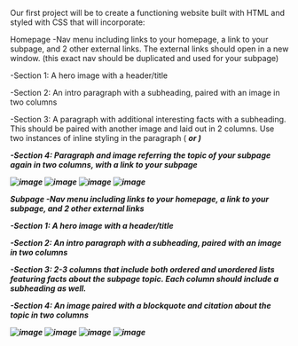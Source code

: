 Our first project will be to create a functioning website built with HTML and styled with CSS that will incorporate:

Homepage 
-Nav menu including links to your homepage, a link to your subpage, and 2 other external links. The external links should open in a new window. (this exact nav should be duplicated and used for your subpage)

-Section 1: A hero image with a header/title

-Section 2: An intro paragraph with a subheading, paired with an image in two columns

-Section 3: A paragraph with additional interesting facts with a subheading. This should be paired with another image and laid out in 2 columns. Use two instances of inline styling in the paragraph (<em> <strong> <b> <i> or <span>)

-Section 4: Paragraph and image referring the topic of your subpage again in two columns, with a link to your subpage

![image](https://github.com/lillyhewitt/HTML-CSS/assets/70710764/ecc17ee3-05d8-49f8-a1ca-798e02b87480)
![image](https://github.com/lillyhewitt/HTML-CSS/assets/70710764/cdd257f7-d9e9-463e-b631-1f7de8650e24)
![image](https://github.com/lillyhewitt/HTML-CSS/assets/70710764/b3ce52d0-468d-477a-abda-111372194872)
![image](https://github.com/lillyhewitt/HTML-CSS/assets/70710764/7d365bd9-4f86-410e-b06b-c9476900f920)

Subpage
-Nav menu including links to your homepage, a link to your subpage, and 2 other external links

-Section 1: A hero image with a header/title

-Section 2: An intro paragraph with a subheading, paired with an image in two columns

-Section 3: 2-3 columns that include both ordered and unordered lists featuring facts about the subpage topic. Each column should include a subheading as well.

-Section 4: An image paired with a blockquote and citation about the topic in two columns 

![image](https://github.com/lillyhewitt/HTML-CSS/assets/70710764/ab3db0e1-2147-4a96-ae13-f73c982e4a7c)
![image](https://github.com/lillyhewitt/HTML-CSS/assets/70710764/6d6a5909-80e6-4075-a266-90306c5a5f76)
![image](https://github.com/lillyhewitt/HTML-CSS/assets/70710764/da705fb2-b938-4b37-ba46-d9111a623dfb)
![image](https://github.com/lillyhewitt/HTML-CSS/assets/70710764/34050867-4c8e-4eb0-998a-2bdcbb1e5072)


